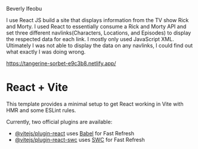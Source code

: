 Beverly Ifeobu

I use React JS build a site that displays information from the TV show Rick and Morty. I used React to essentially consume a Rick and Morty API and set three different navlinks(Characters, Locations, and Episodes) to display the respected data for each link. I mostly only used JavaScript XML. Ultimately I was not able to display the data on any navlinks, I could find out what exactly I was doing wrong.

https://tangerine-sorbet-e9c3b8.netlify.app/



# React + Vite

This template provides a minimal setup to get React working in Vite with HMR and some ESLint rules.

Currently, two official plugins are available:

- [@vitejs/plugin-react](https://github.com/vitejs/vite-plugin-react/blob/main/packages/plugin-react/README.md) uses [Babel](https://babeljs.io/) for Fast Refresh
- [@vitejs/plugin-react-swc](https://github.com/vitejs/vite-plugin-react-swc) uses [SWC](https://swc.rs/) for Fast Refresh
